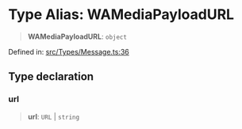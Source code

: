 # Type Alias: WAMediaPayloadURL

> **WAMediaPayloadURL**: `object`

Defined in: [src/Types/Message.ts:36](https://github.com/Fokusdotid/bail/blob/99acc683da8779d62a0509bb4108fdb35cb2b061/src/Types/Message.ts#L36)

## Type declaration

### url

> **url**: `URL` \| `string`
